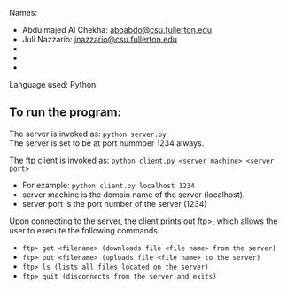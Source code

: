 Names: 
- Abdulmajed Al Chekha: aboabdo@csu.fullerton.edu
- Juli Nazzario: jnazzario@csu.fullerton.edu
-
-
-
Language used: Python

## To run the program:
The server is invoked as: `python server.py`<br>
    The server is set to be at port nummber 1234 always.

The ftp client is invoked as: `python client.py <server machine> <server port>`
- For example: `python client.py localhost 1234`
 - server machine is the domain name of the server (localhost).
 - server port is the port number of the server (1234)
    
Upon connecting to the server, the client prints out ftp>, which allows the user to execute the following commands:  
- `ftp> get <filename> (downloads file <file name> from the server)`
- `ftp> put <filename> (uploads file <file name> to the server)`
- `ftp> ls (lists all files located on the server)`
- `ftp> quit (disconnects from the server and exits)`
